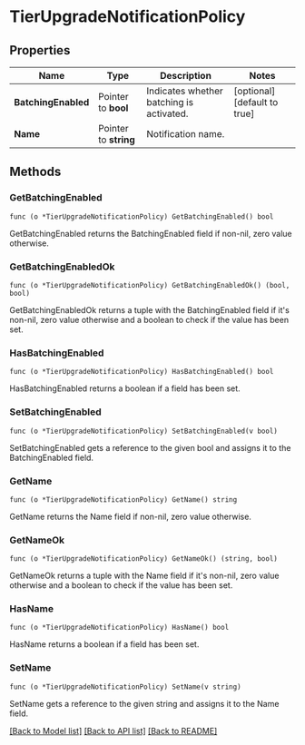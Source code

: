 # TierUpgradeNotificationPolicy

## Properties

Name | Type | Description | Notes
------------ | ------------- | ------------- | -------------
**BatchingEnabled** | Pointer to **bool** | Indicates whether batching is activated. | [optional] [default to true]
**Name** | Pointer to **string** | Notification name. | 

## Methods

### GetBatchingEnabled

`func (o *TierUpgradeNotificationPolicy) GetBatchingEnabled() bool`

GetBatchingEnabled returns the BatchingEnabled field if non-nil, zero value otherwise.

### GetBatchingEnabledOk

`func (o *TierUpgradeNotificationPolicy) GetBatchingEnabledOk() (bool, bool)`

GetBatchingEnabledOk returns a tuple with the BatchingEnabled field if it's non-nil, zero value otherwise
and a boolean to check if the value has been set.

### HasBatchingEnabled

`func (o *TierUpgradeNotificationPolicy) HasBatchingEnabled() bool`

HasBatchingEnabled returns a boolean if a field has been set.

### SetBatchingEnabled

`func (o *TierUpgradeNotificationPolicy) SetBatchingEnabled(v bool)`

SetBatchingEnabled gets a reference to the given bool and assigns it to the BatchingEnabled field.

### GetName

`func (o *TierUpgradeNotificationPolicy) GetName() string`

GetName returns the Name field if non-nil, zero value otherwise.

### GetNameOk

`func (o *TierUpgradeNotificationPolicy) GetNameOk() (string, bool)`

GetNameOk returns a tuple with the Name field if it's non-nil, zero value otherwise
and a boolean to check if the value has been set.

### HasName

`func (o *TierUpgradeNotificationPolicy) HasName() bool`

HasName returns a boolean if a field has been set.

### SetName

`func (o *TierUpgradeNotificationPolicy) SetName(v string)`

SetName gets a reference to the given string and assigns it to the Name field.


[[Back to Model list]](../README.md#documentation-for-models) [[Back to API list]](../README.md#documentation-for-api-endpoints) [[Back to README]](../README.md)


